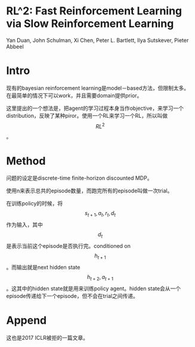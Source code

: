 # RL^2: Fast Reinforcement Learning via Slow Reinforcement Learning

Yan Duan, John Schulman, Xi Chen, Peter L. Bartlett, Ilya Sutskever, Pieter Abbeel

# Intro

现有的bayesian reinforcement learning是model－based方法，但限制太多。在最简单的情况下可以work，并且需要domain提供prior。

这里提出的一个想法是，把agent的学习过程本身当作objective，来学习一个distribution，反映了某种piror。使用一个RL来学习一个RL，所以叫做$$RL^2$$。

# Method

问题的设定是discrete-time finite-horizon discounted MDP。

使用n来表示总共的episode数量，而跑完所有的episode叫做一次trial。

在训练policy的时候，将$$s_{t+1}, a_t, r_t, d_t$$作为输入，其中$$d_t$$是表示当前这个episode是否执行完。conditioned on $$h_{t+1}$$。而输出就是next hidden state $$h_{t+2}, a_{t+1}$$。这其中的hidden state就是用来训练policy agent。hidden state会从一个episode传递给下一个episode，但不会在trial之间传递。

# Append

这也是2017 ICLR被拒的一篇文章。